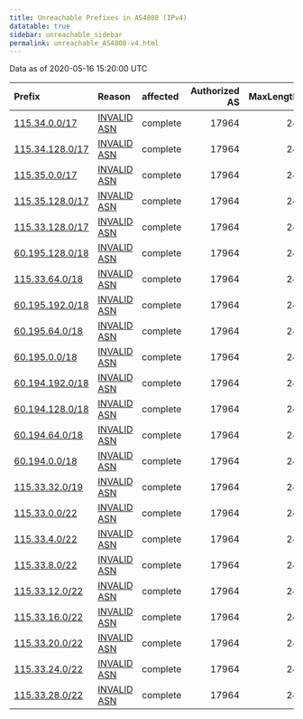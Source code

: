 ```yaml
---
title: Unreachable Prefixes in AS4808 (IPv4)
datatable: true
sidebar: unreachable_sidebar
permalink: unreachable_AS4808-v4.html
---
```


Data as of 2020-05-16 15:20:00 UTC


<div class="datatable-begin"></div>

| Prefix                                                   | Reason                                                                                                | affected   |   Authorized AS |   MaxLength | Anchor                                       |   unreachable /24s |
|:---------------------------------------------------------|:------------------------------------------------------------------------------------------------------|:-----------|----------------:|------------:|:---------------------------------------------|-------------------:|
| [115.34.0.0/17](https://stat.ripe.net/115.34.0.0/17)     | [INVALID ASN](https://rpki-validator.ripe.net/announcement-preview?asn=AS4808&prefix=115.34.0.0/17)   | complete   |           17964 |          24 | [APNIC](unreachable_APNIC_RPKI_Root-v4.html) |                128 |
| [115.34.128.0/17](https://stat.ripe.net/115.34.128.0/17) | [INVALID ASN](https://rpki-validator.ripe.net/announcement-preview?asn=AS4808&prefix=115.34.128.0/17) | complete   |           17964 |          24 | [APNIC](unreachable_APNIC_RPKI_Root-v4.html) |                128 |
| [115.35.0.0/17](https://stat.ripe.net/115.35.0.0/17)     | [INVALID ASN](https://rpki-validator.ripe.net/announcement-preview?asn=AS4808&prefix=115.35.0.0/17)   | complete   |           17964 |          24 | [APNIC](unreachable_APNIC_RPKI_Root-v4.html) |                128 |
| [115.35.128.0/17](https://stat.ripe.net/115.35.128.0/17) | [INVALID ASN](https://rpki-validator.ripe.net/announcement-preview?asn=AS4808&prefix=115.35.128.0/17) | complete   |           17964 |          24 | [APNIC](unreachable_APNIC_RPKI_Root-v4.html) |                128 |
| [115.33.128.0/17](https://stat.ripe.net/115.33.128.0/17) | [INVALID ASN](https://rpki-validator.ripe.net/announcement-preview?asn=AS4808&prefix=115.33.128.0/17) | complete   |           17964 |          24 | [APNIC](unreachable_APNIC_RPKI_Root-v4.html) |                128 |
| [60.195.128.0/18](https://stat.ripe.net/60.195.128.0/18) | [INVALID ASN](https://rpki-validator.ripe.net/announcement-preview?asn=AS4808&prefix=60.195.128.0/18) | complete   |           17964 |          24 | [APNIC](unreachable_APNIC_RPKI_Root-v4.html) |                 64 |
| [115.33.64.0/18](https://stat.ripe.net/115.33.64.0/18)   | [INVALID ASN](https://rpki-validator.ripe.net/announcement-preview?asn=AS4808&prefix=115.33.64.0/18)  | complete   |           17964 |          24 | [APNIC](unreachable_APNIC_RPKI_Root-v4.html) |                 64 |
| [60.195.192.0/18](https://stat.ripe.net/60.195.192.0/18) | [INVALID ASN](https://rpki-validator.ripe.net/announcement-preview?asn=AS4808&prefix=60.195.192.0/18) | complete   |           17964 |          24 | [APNIC](unreachable_APNIC_RPKI_Root-v4.html) |                 64 |
| [60.195.64.0/18](https://stat.ripe.net/60.195.64.0/18)   | [INVALID ASN](https://rpki-validator.ripe.net/announcement-preview?asn=AS4808&prefix=60.195.64.0/18)  | complete   |           17964 |          24 | [APNIC](unreachable_APNIC_RPKI_Root-v4.html) |                 64 |
| [60.195.0.0/18](https://stat.ripe.net/60.195.0.0/18)     | [INVALID ASN](https://rpki-validator.ripe.net/announcement-preview?asn=AS4808&prefix=60.195.0.0/18)   | complete   |           17964 |          24 | [APNIC](unreachable_APNIC_RPKI_Root-v4.html) |                 64 |
| [60.194.192.0/18](https://stat.ripe.net/60.194.192.0/18) | [INVALID ASN](https://rpki-validator.ripe.net/announcement-preview?asn=AS4808&prefix=60.194.192.0/18) | complete   |           17964 |          24 | [APNIC](unreachable_APNIC_RPKI_Root-v4.html) |                 64 |
| [60.194.128.0/18](https://stat.ripe.net/60.194.128.0/18) | [INVALID ASN](https://rpki-validator.ripe.net/announcement-preview?asn=AS4808&prefix=60.194.128.0/18) | complete   |           17964 |          24 | [APNIC](unreachable_APNIC_RPKI_Root-v4.html) |                 64 |
| [60.194.64.0/18](https://stat.ripe.net/60.194.64.0/18)   | [INVALID ASN](https://rpki-validator.ripe.net/announcement-preview?asn=AS4808&prefix=60.194.64.0/18)  | complete   |           17964 |          24 | [APNIC](unreachable_APNIC_RPKI_Root-v4.html) |                 64 |
| [60.194.0.0/18](https://stat.ripe.net/60.194.0.0/18)     | [INVALID ASN](https://rpki-validator.ripe.net/announcement-preview?asn=AS4808&prefix=60.194.0.0/18)   | complete   |           17964 |          24 | [APNIC](unreachable_APNIC_RPKI_Root-v4.html) |                 64 |
| [115.33.32.0/19](https://stat.ripe.net/115.33.32.0/19)   | [INVALID ASN](https://rpki-validator.ripe.net/announcement-preview?asn=AS4808&prefix=115.33.32.0/19)  | complete   |           17964 |          24 | [APNIC](unreachable_APNIC_RPKI_Root-v4.html) |                 32 |
| [115.33.0.0/22](https://stat.ripe.net/115.33.0.0/22)     | [INVALID ASN](https://rpki-validator.ripe.net/announcement-preview?asn=AS4808&prefix=115.33.0.0/22)   | complete   |           17964 |          24 | [APNIC](unreachable_APNIC_RPKI_Root-v4.html) |                  4 |
| [115.33.4.0/22](https://stat.ripe.net/115.33.4.0/22)     | [INVALID ASN](https://rpki-validator.ripe.net/announcement-preview?asn=AS4808&prefix=115.33.4.0/22)   | complete   |           17964 |          24 | [APNIC](unreachable_APNIC_RPKI_Root-v4.html) |                  4 |
| [115.33.8.0/22](https://stat.ripe.net/115.33.8.0/22)     | [INVALID ASN](https://rpki-validator.ripe.net/announcement-preview?asn=AS4808&prefix=115.33.8.0/22)   | complete   |           17964 |          24 | [APNIC](unreachable_APNIC_RPKI_Root-v4.html) |                  4 |
| [115.33.12.0/22](https://stat.ripe.net/115.33.12.0/22)   | [INVALID ASN](https://rpki-validator.ripe.net/announcement-preview?asn=AS4808&prefix=115.33.12.0/22)  | complete   |           17964 |          24 | [APNIC](unreachable_APNIC_RPKI_Root-v4.html) |                  4 |
| [115.33.16.0/22](https://stat.ripe.net/115.33.16.0/22)   | [INVALID ASN](https://rpki-validator.ripe.net/announcement-preview?asn=AS4808&prefix=115.33.16.0/22)  | complete   |           17964 |          24 | [APNIC](unreachable_APNIC_RPKI_Root-v4.html) |                  4 |
| [115.33.20.0/22](https://stat.ripe.net/115.33.20.0/22)   | [INVALID ASN](https://rpki-validator.ripe.net/announcement-preview?asn=AS4808&prefix=115.33.20.0/22)  | complete   |           17964 |          24 | [APNIC](unreachable_APNIC_RPKI_Root-v4.html) |                  4 |
| [115.33.24.0/22](https://stat.ripe.net/115.33.24.0/22)   | [INVALID ASN](https://rpki-validator.ripe.net/announcement-preview?asn=AS4808&prefix=115.33.24.0/22)  | complete   |           17964 |          24 | [APNIC](unreachable_APNIC_RPKI_Root-v4.html) |                  4 |
| [115.33.28.0/22](https://stat.ripe.net/115.33.28.0/22)   | [INVALID ASN](https://rpki-validator.ripe.net/announcement-preview?asn=AS4808&prefix=115.33.28.0/22)  | complete   |           17964 |          24 | [APNIC](unreachable_APNIC_RPKI_Root-v4.html) |                  4 |

<div class="datatable-end"></div>